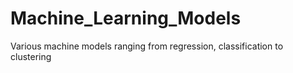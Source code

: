 # Machine_Learning_Models
Various machine models ranging from regression, classification to clustering
